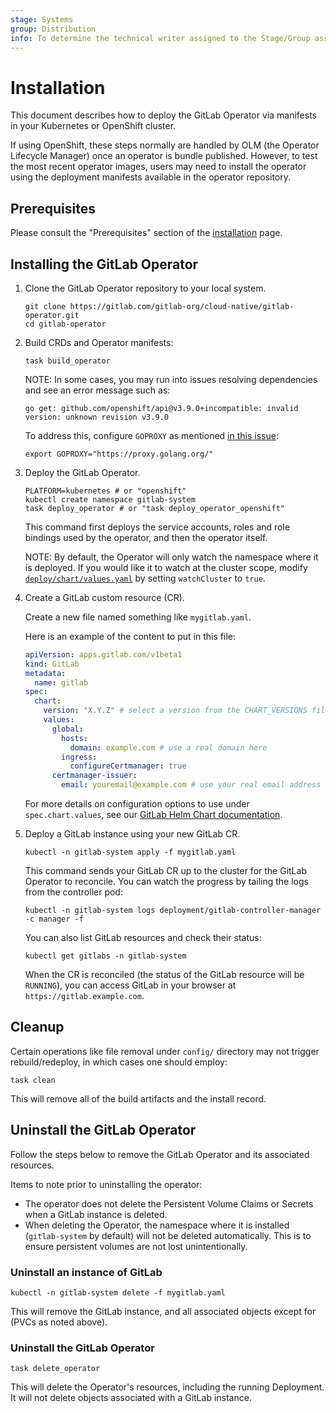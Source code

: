 ```yaml
---
stage: Systems
group: Distribution
info: To determine the technical writer assigned to the Stage/Group associated with this page, see https://about.gitlab.com/handbook/product/ux/technical-writing/#assignments
---
```


# Installation

This document describes how to deploy the GitLab Operator via manifests in your Kubernetes or OpenShift cluster.

If using OpenShift, these steps normally are handled by OLM (the Operator Lifecycle Manager) once an operator is bundle published. However, to test the most recent operator images, users may need to install the operator using the deployment manifests available in the operator repository.

## Prerequisites

Please consult the "Prerequisites" section of the [installation](../installation.md#prerequisites) page.

## Installing the GitLab Operator

1. Clone the GitLab Operator repository to your local system.

   ```shell
   git clone https://gitlab.com/gitlab-org/cloud-native/gitlab-operator.git
   cd gitlab-operator
   ```

1. Build CRDs and Operator manifests:

   ```shell
   task build_operator
   ```

   NOTE:
   In some cases, you may run into issues resolving dependencies and see an error message such as:

   ```shell
   go get: github.com/openshift/api@v3.9.0+incompatible: invalid version: unknown revision v3.9.0
   ```

   To address this, configure `GOPROXY` as mentioned [in this issue](https://github.com/openshift/api/issues/456#issuecomment-576842590):

   ```shell
   export GOPROXY="https://proxy.golang.org/"
   ```

1. Deploy the GitLab Operator.

   ```shell
   PLATFORM=kubernetes # or "openshift"
   kubectl create namespace gitlab-system
   task deploy_operator # or "task deploy_operator_openshift"
   ```

   This command first deploys the service accounts, roles and role bindings used by the operator, and then the operator itself.

   NOTE:
   By default, the Operator will only watch the namespace where it is deployed. If you would like it to watch at the cluster scope,
   modify [`deploy/chart/values.yaml`](https://gitlab.com/gitlab-org/cloud-native/gitlab-operator/-/blob/master/deploy/chart/values.yaml) by setting `watchCluster` to `true`.

1. Create a GitLab custom resource (CR).

   Create a new file named something like `mygitlab.yaml`.

   Here is an example of the content to put in this file:

   ```yaml
   apiVersion: apps.gitlab.com/v1beta1
   kind: GitLab
   metadata:
     name: gitlab
   spec:
     chart:
       version: "X.Y.Z" # select a version from the CHART_VERSIONS file in the root of this project
       values:
         global:
           hosts:
             domain: example.com # use a real domain here
           ingress:
             configureCertmanager: true
         certmanager-issuer:
           email: youremail@example.com # use your real email address here
   ```

   For more details on configuration options to use under `spec.chart.values`, see our [GitLab Helm Chart documentation](https://docs.gitlab.com/charts/).

1. Deploy a GitLab instance using your new GitLab CR.

   ```shell
   kubectl -n gitlab-system apply -f mygitlab.yaml
   ```

   This command sends your GitLab CR up to the cluster for the GitLab Operator to reconcile. You can watch the progress by tailing the logs from the controller pod:

   ```shell
   kubectl -n gitlab-system logs deployment/gitlab-controller-manager -c manager -f
   ```

   You can also list GitLab resources and check their status:

   ```shell
   kubectl get gitlabs -n gitlab-system
   ```

   When the CR is reconciled (the status of the GitLab resource will be `RUNNING`), you can access GitLab in your browser at `https://gitlab.example.com`.

## Cleanup

Certain operations like file removal under `config/` directory may not trigger rebuild/redeploy, in which cases one should employ:

```shell
task clean
```

This will remove all of the build artifacts and the install record.

## Uninstall the GitLab Operator

Follow the steps below to remove the GitLab Operator and its associated resources.

Items to note prior to uninstalling the operator:

- The operator does not delete the Persistent Volume Claims or Secrets when a GitLab instance is deleted.
- When deleting the Operator, the namespace where it is installed (`gitlab-system` by default) will not be deleted automatically. This is to ensure persistent volumes are not lost unintentionally.

### Uninstall an instance of GitLab

```shell
kubectl -n gitlab-system delete -f mygitlab.yaml
```

This will remove the GitLab instance, and all associated objects except for (PVCs as noted above).

### Uninstall the GitLab Operator

```shell
task delete_operator
```

This will delete the Operator's resources, including the running Deployment. It will not delete objects associated with a GitLab instance.
